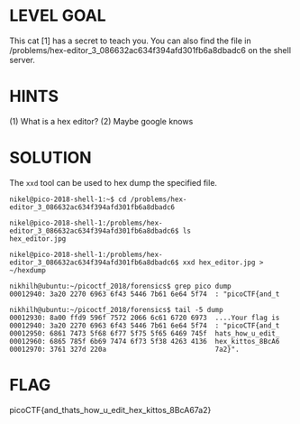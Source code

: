 # LEVEL GOAL

This cat [1]  has a secret to teach you. You can also find the file in /problems/hex-editor_3_086632ac634f394afd301fb6a8dbadc6 on the shell server.

# HINTS

(1) What is a hex editor? (2) Maybe google knows

# SOLUTION

The `xxd` tool can be used to hex dump the specified file.

```
nikel@pico-2018-shell-1:~$ cd /problems/hex-editor_3_086632ac634f394afd301fb6a8dbadc6

nikel@pico-2018-shell-1:/problems/hex-editor_3_086632ac634f394afd301fb6a8dbadc6$ ls
hex_editor.jpg

nikel@pico-2018-shell-1:/problems/hex-editor_3_086632ac634f394afd301fb6a8dbadc6$ xxd hex_editor.jpg > ~/hexdump

nikhilh@ubuntu:~/picoctf_2018/forensics$ grep pico dump
00012940: 3a20 2270 6963 6f43 5446 7b61 6e64 5f74  : "picoCTF{and_t

nikhilh@ubuntu:~/picoctf_2018/forensics$ tail -5 dump
00012930: 8a00 ffd9 596f 7572 2066 6c61 6720 6973  ....Your flag is
00012940: 3a20 2270 6963 6f43 5446 7b61 6e64 5f74  : "picoCTF{and_t
00012950: 6861 7473 5f68 6f77 5f75 5f65 6469 745f  hats_how_u_edit_
00012960: 6865 785f 6b69 7474 6f73 5f38 4263 4136  hex_kittos_8BcA6
00012970: 3761 327d 220a                           7a2}".
```

# FLAG 

picoCTF{and_thats_how_u_edit_hex_kittos_8BcA67a2}
